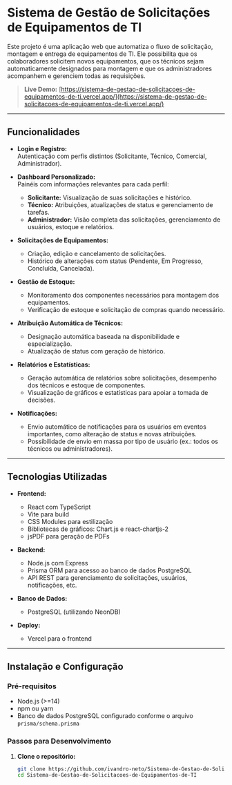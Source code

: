 # Sistema de Gestão de Solicitações de Equipamentos de TI

Este projeto é uma aplicação web que automatiza o fluxo de solicitação, montagem e entrega de equipamentos de TI. Ele possibilita que os colaboradores solicitem novos equipamentos, que os técnicos sejam automaticamente designados para montagem e que os administradores acompanhem e gerenciem todas as requisições.

> **Live Demo:** [https://sistema-de-gestao-de-solicitacoes-de-equipamentos-de-ti.vercel.app/](https://sistema-de-gestao-de-solicitacoes-de-equipamentos-de-ti.vercel.app/)

---

## Funcionalidades

- **Login e Registro:**  
  Autenticação com perfis distintos (Solicitante, Técnico, Comercial, Administrador).

- **Dashboard Personalizado:**  
  Painéis com informações relevantes para cada perfil:
  - **Solicitante:** Visualização de suas solicitações e histórico.
  - **Técnico:** Atribuições, atualizações de status e gerenciamento de tarefas.
  - **Administrador:** Visão completa das solicitações, gerenciamento de usuários, estoque e relatórios.

- **Solicitações de Equipamentos:**  
  - Criação, edição e cancelamento de solicitações.
  - Histórico de alterações com status (Pendente, Em Progresso, Concluída, Cancelada).

- **Gestão de Estoque:**  
  - Monitoramento dos componentes necessários para montagem dos equipamentos.
  - Verificação de estoque e solicitação de compras quando necessário.

- **Atribuição Automática de Técnicos:**  
  - Designação automática baseada na disponibilidade e especialização.
  - Atualização de status com geração de histórico.

- **Relatórios e Estatísticas:**  
  - Geração automática de relatórios sobre solicitações, desempenho dos técnicos e estoque de componentes.
  - Visualização de gráficos e estatísticas para apoiar a tomada de decisões.

- **Notificações:**  
  - Envio automático de notificações para os usuários em eventos importantes, como alteração de status e novas atribuições.
  - Possibilidade de envio em massa por tipo de usuário (ex.: todos os técnicos ou administradores).

---

## Tecnologias Utilizadas

- **Frontend:**
  - React com TypeScript
  - Vite para build
  - CSS Modules para estilização
  - Bibliotecas de gráficos: Chart.js e react-chartjs-2
  - jsPDF para geração de PDFs

- **Backend:**
  - Node.js com Express
  - Prisma ORM para acesso ao banco de dados PostgreSQL
  - API REST para gerenciamento de solicitações, usuários, notificações, etc.

- **Banco de Dados:**
  - PostgreSQL (utilizando NeonDB)

- **Deploy:**
  - Vercel para o frontend

---

## Instalação e Configuração

### Pré-requisitos

- Node.js (>=14)
- npm ou yarn
- Banco de dados PostgreSQL configurado conforme o arquivo `prisma/schema.prisma`

### Passos para Desenvolvimento

1. **Clone o repositório:**

   ```bash
   git clone https://github.com/ivandro-neto/Sistema-de-Gestao-de-Solicitacoes-de-Equipamentos-de-TI.git
   cd Sistema-de-Gestao-de-Solicitacoes-de-Equipamentos-de-TI
